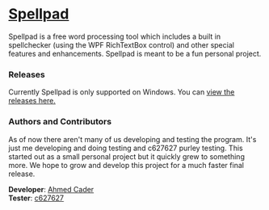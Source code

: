 # [Spellpad](https://cdemha.github.io/Spellpad)

Spellpad is a free word processing tool which includes a built in spellchecker (using the WPF RichTextBox control) and other special features and enhancements. Spellpad is meant to be a fun personal project.

### Releases
Currently Spellpad is only supported on Windows. You can [view the releases here.](https://github.com/CDemha/Spellpad/releases)

### Authors and Contributors
As of now there aren't many of us developing and testing the program. It's just me developing and doing testing and c627627 purley testing. This started out as a small personal project but it quickly grew to something more. We hope to grow and develop this project for a much faster final release.

**Developer**: [Ahmed Cader](https://github.com/CDemha) <br>
**Tester**: [c627627](http://www.overclockers.com/forums/member.php/14177-c627627)
